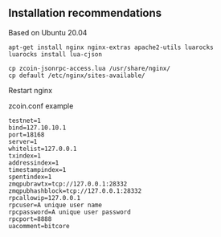 ## Installation recommendations
Based on Ubuntu 20.04

```
apt-get install nginx nginx-extras apache2-utils luarocks
luarocks install lua-cjson

cp zcoin-jsonrpc-access.lua /usr/share/nginx/
cp default /etc/nginx/sites-available/
```

Restart nginx

zcoin.conf example
```
testnet=1
bind=127.10.10.1
port=18168
server=1
whitelist=127.0.0.1
txindex=1
addressindex=1
timestampindex=1
spentindex=1
zmqpubrawtx=tcp://127.0.0.1:28332
zmqpubhashblock=tcp://127.0.0.1:28332
rpcallowip=127.0.0.1
rpcuser=A unique user name
rpcpassword=A unique user password
rpcport=8888
uacomment=bitcore
```
